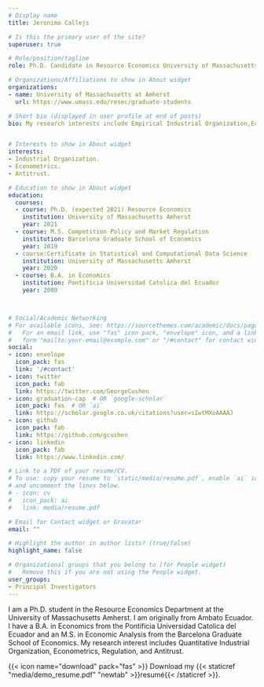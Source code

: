 ```yaml
---
# Display name
title: Jeronimo Callejs

# Is this the primary user of the site?
superuser: true

# Role/position/tagline
role: Ph.D. Candidate in Resource Economics University of Massachusetts Amherst

# Organizations/Affiliations to show in About widget
organizations:
- name: University of Massachusetts at Amherst
  url: https://www.umass.edu/resec/graduate-students

# Short bio (displayed in user profile at end of posts)
bio: My research interests include Empirical Industrial Organization,Econometrics, Regulation and Antitrust.


# Interests to show in About widget
interests:
- Industrial Organization.
- Econometrics.
- Antitrust.

# Education to show in About widget
education:
  courses:
  - course: Ph.D. (expected 2021) Resource Economics
    institution: University of Massachusetts Amherst
    year: 2021
  - course: M.S. Competition Policy and Market Regulation
    institution: Barcelona Graduate School of Economics
    year: 2019
  - course:Certificate in Statistical and Computational Data Science
    institution: University of Massachusetts Amherst
    year: 2020
  - course: B.A. in Economics
    institution: Pontificia Universidad Catolica del Ecuador
    year: 2009



# Social/Academic Networking
# For available icons, see: https://sourcethemes.com/academic/docs/page-builder/#icons
#   For an email link, use "fas" icon pack, "envelope" icon, and a link in the
#   form "mailto:your-email@example.com" or "/#contact" for contact widget.
social:
- icon: envelope
  icon_pack: fas
  link: '/#contact'
- icon: twitter
  icon_pack: fab
  link: https://twitter.com/GeorgeCushen
- icon: graduation-cap  # OR `google-scholar`
  icon_pack: fas  # OR `ai`
  link: https://scholar.google.co.uk/citations?user=sIwtMXoAAAAJ
- icon: github
  icon_pack: fab
  link: https://github.com/gcushen
- icon: linkedin
  icon_pack: fab
  link: https://www.linkedin.com/

# Link to a PDF of your resume/CV.
# To use: copy your resume to `static/media/resume.pdf`, enable `ai` icons in `params.toml`, 
# and uncomment the lines below.
# - icon: cv
#   icon_pack: ai
#   link: media/resume.pdf

# Email for Contact widget or Gravatar
email: ""

# Highlight the author in author lists? (true/false)
highlight_name: false

# Organizational groups that you belong to (for People widget)
#   Remove this if you are not using the People widget.
user_groups:
- Principal Investigators
---
```


I am a Ph.D. student in the Resource Economics Department at the University of Massachusetts Amherst. I am originally from Ambato Ecuador. I have a B.A. in Economics from the Pontificia Universidad Catolica del Ecuador and an M.S. in Economic Analysis from the Barcelona Graduate School of Economics. My research interest includes Quantitative Industrial Organization, Econometrics, Regulation, and Antitrust.

{{< icon name="download" pack="fas" >}} Download my {{< staticref "media/demo_resume.pdf" "newtab" >}}resumé{{< /staticref >}}.
